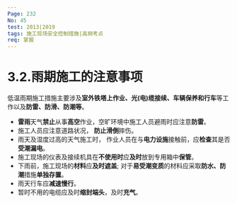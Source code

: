 ```yaml
---
Page: 232
No: 45
test: 2013|2019
tags: 施工现场安全控制措施|高频考点
req: 掌握
---
```

# 3.2.雨期施工的注意事项
低温雨期施工措施主要涉及**室外铁塔上作业、光(电)缆接续、车辆保养和行车**等工作以及**防雷、防滑、防潮等**。 

- **雷雨**天气**禁止**从事**高空**作业，空旷环境中施工人员避雨时应注意**防雷**。
- 施工人员应注意道路状况， **防止滑倒**摔伤。
- 雨天及湿度过高的天气施工时， 作业人员在与**电力设施**接触前，应**检查**其是否**受潮漏电**。 
- 施工现场的仪表及接续机具在**不使用时**应**及时**放到专用箱中**保管**。 
- 下雨前，施工现场的**材料**应**及时遮盖**; 对于**易受潮变质**的材料应采取**防水、防潮**措施**单独存置**。 
- 雨天行车应**减速慢行**。 
- 暂时不用的电缆应及时**缩封端头**，及时**充气**。